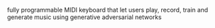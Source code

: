 fully programmable MIDI keyboard that let users play, record, train and generate music using generative adversarial networks